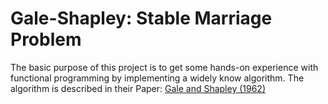 Gale-Shapley: Stable Marriage Problem
=====================================

The basic purpose of this project is to get some hands-on experience with 
functional programming by implementing a widely know algorithm. The algorithm is
described in their Paper: [Gale and Shapley (1962)](https://www.eecs.harvard.edu/cs286r/courses/fall09/papers/galeshapley.pdf)

